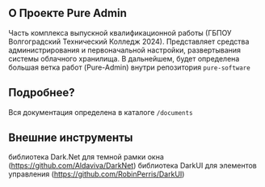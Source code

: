 ## О Проекте Pure Admin
Часть комплекса выпускной квалификационной работы (ГБПОУ Волгоградский Технический Колледж 2024). Представляет средства администрирования и первоначальной настройки, развертывания системы облачного хранилища. 
В дальнейшем, будет определена большая ветка работ (Pure-Admin) внутри репозитория ```pure-software```

## Подробнее?
Вся документация определена в каталоге ```/documents```

## Внешние инструменты
библиотека Dark.Net для темной рамки окна (https://github.com/Aldaviva/DarkNet)
библиотека DarkUI для элементов управления (https://github.com/RobinPerris/DarkUI)

